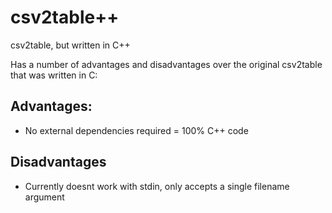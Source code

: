 # csv2table++
csv2table, but written in C++

Has a number of advantages and disadvantages over the original csv2table that was written in C:

## Advantages:
 - No external dependencies required
 = 100% C++ code
 
 ## Disadvantages
  - Currently doesnt work with stdin, only accepts a single filename argument
